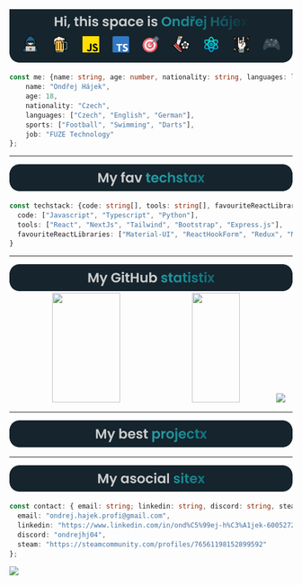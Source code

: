 <div>
    <div align="center">
        <img src="intro.gif"/>
    </div>
    
```typescript
const me: {name: string, age: number, nationality: string, languages: languages[], sports: sports[], job: any} = {
    name: "Ondřej Hájek",
    age: 18,
    nationality: "Czech",
    languages: ["Czech", "English", "German"],
    sports: ["Football", "Swimming", "Darts"],
    job: "FUZE Technology"
};
```
<hr />
</div>

<div>
    <div align="center">
        <img src="techstack.gif"/>
    </div>

```typescript
const techstack: {code: string[], tools: string[], favouriteReactLibraries: string[]} = {
  code: ["Javascript", "Typescript", "Python"],
  tools: ["React", "NextJs", "Tailwind", "Bootstrap", "Express.js"],
  favouriteReactLibraries: ["Material-UI", "ReactHookForm", "Redux", "Moment.js"]
}
```

<hr />
</div>


<div>
    <div align="center">
    <img src="stats.gif"/>
    <img height="195px" width="49%" src="https://github-readme-stats.vercel.app/api?username=OndrejHj04&show_icons=true&count_private=true&hide_border=true&title_color=5bcdec&icon_color=5bcdec&text_color=5bcdec&bg_color=00000000" /> 
    <img height="195px" width="41%" src="https://github-readme-stats.vercel.app/api/top-langs/?username=OndrejHj04&layout=compact&hide_border=true&title_color=5bcdec&text_color=5bcdec&bg_color=00000000" />
    <img src="https://github-readme-activity-graph.vercel.app/graph?username=OndrejHj04&theme=react-dark&hide_border=true&area=true&hide_title=true"/>
</div>
    <hr />
</div>

<div align="center">
    <img src="projects.gif"/>
</div>
<hr />
<div align="center">


<img src="sites.gif"/>
</div>

```typescript
const contact: { email: string; linkedin: string, discord: string, steam: string } = {
  email: "ondrej.hajek.profi@gmail.com",
  linkedin: "https://www.linkedin.com/in/ond%C5%99ej-h%C3%A1jek-600527206/",
  discord: "ondrejhj04",
  steam: "https://steamcommunity.com/profiles/76561198152899592"
};
```
<img src="https://repo-list-three.vercel.app/repo"/>
